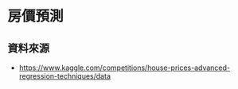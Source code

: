 # 房價預測
## 資料來源
* https://www.kaggle.com/competitions/house-prices-advanced-regression-techniques/data
